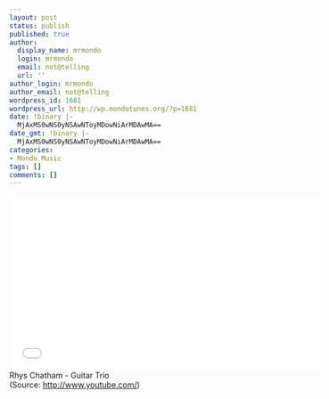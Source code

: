 ```yaml
---
layout: post
status: publish
published: true
author:
  display_name: mrmondo
  login: mrmondo
  email: not@telling
  url: ''
author_login: mrmondo
author_email: not@telling
wordpress_id: 1681
wordpress_url: http://wp.mondotunes.org/?p=1681
date: !binary |-
  MjAxMS0wNS0yNSAwNToyMDowNiArMDAwMA==
date_gmt: !binary |-
  MjAxMS0wNS0yNSAwNToyMDowNiArMDAwMA==
categories:
- Mondo Music
tags: []
comments: []
---
```

<iframe width="560" height="315" src="//www.youtube.com/embed/cDHUtZ4WoE4" frameborder="0"> </iframe>
Rhys Chatham - Guitar Trio
<div class="attribution">(<span>Source:</span> <a href="http://www.youtube.com/">http://www.youtube.com/</a>)</div>
